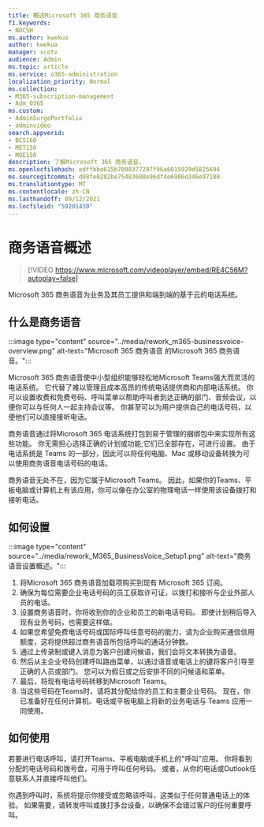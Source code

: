 ```yaml
---
title: 概述Microsoft 365 商务语音
f1.keywords:
- NOCSH
ms.author: kwekua
author: kwekua
manager: scotv
audience: Admin
ms.topic: article
ms.service: o365-administration
localization_priority: Normal
ms.collection:
- M365-subscription-management
- Adm_O365
ms.custom:
- AdminSurgePortfolio
- adminvideo
search.appverid:
- BCS160
- MET150
- MOE150
description: 了解Microsoft 365 商务语音。
ms.openlocfilehash: edffbbe615b7098377297f96a6015929d5825694
ms.sourcegitcommit: d08fe0282be75483608e96df4e6986d346e97180
ms.translationtype: MT
ms.contentlocale: zh-CN
ms.lasthandoff: 09/12/2021
ms.locfileid: "59201430"
---
```

# <a name="overview-of-business-voice"></a>商务语音概述

> [!VIDEO https://www.microsoft.com/videoplayer/embed/RE4C56M?autoplay=false]

Microsoft 365 商务语音为业务及其员工提供和端到端的基于云的电话系统。

## <a name="what-is-business-voice"></a>什么是商务语音

:::image type="content" source="../media/rework_m365-businessvoice-overview.png" alt-text="Microsoft 365 商务语音 的Microsoft 365 商务语音。":::

Microsoft 365 商务语音使中小型组织能够轻松地Microsoft Teams强大而灵活的电话系统。 它代替了难以管理且成本高昂的传统电话提供商和内部电话系统。 你可以设置收费和免费号码、呼叫菜单以帮助呼叫者到达正确的部门、音频会议，以便你可以与任何人一起主持会议等。 你甚至可以为用户提供自己的电话号码，以便他们可以直接接听电话。

商务语音通过将Microsoft 365 电话系统打包到易于管理的捆绑包中来实现所有这些功能。 你无需担心选择正确的计划或功能;它们已全部存在，可进行设置。 由于电话系统是 Teams 的一部分，因此可以将任何电脑、Mac 或移动设备转换为可以使用商务语音电话号码的电话。

商务语音无处不在，因为它属于Microsoft Teams。 因此，如果你的Teams、平板电脑或计算机上有该应用，你可以像在办公室的物理电话一样使用该设备拨打和接听电话。

## <a name="how-to-set-up"></a>如何设置

:::image type="content" source="../media/rework_M365_BusinessVoice_Setup1.png" alt-text="商务语音设置概述。":::

1. 将Microsoft 365 商务语音加载项购买到现有 Microsoft 365 订阅。
1. 确保为每位需要企业电话号码的员工获取许可证，以拨打和接听与企业外部人员的电话。
1. 设置商务语音时，你将收到你的企业和员工的新电话号码。 即使计划稍后导入现有业务号码，也需要这样做。
1. 如果您希望免费电话号码或国际呼叫任意号码的能力，请为企业购买通信信用额度，这将提供超过商务语音所包括呼叫的通话分钟数。
1. 通过上传录制或键入消息为客户创建问候语，我们会将文本转换为语音。
1. 然后从主企业号码创建呼叫路由菜单，以通过语音或电话上的键将客户引导至正确的人员或部门。 您可以为假日或之后安排不同的问候语和菜单。
1. 最后，将现有电话号码转移到Microsoft Teams。
1. 当这些号码在Teams时，请将其分配给你的员工和主要企业号码。 现在，你已准备好在任何计算机、电话或平板电脑上将新的业务电话与 Teams 应用一同使用。

## <a name="how-to-use"></a>如何使用 

若要进行电话呼叫，请打开Teams、平板电脑或手机上的"呼叫"应用。 你将看到分配的电话号码和拨号盘，可用于呼叫任何号码。 或者，从你的电话或Outlook任意联系人并直接呼叫他们。

你遇到呼叫时，系统将提示你接受或忽略该呼叫，这类似于任何普通电话上的体验。 如果需要，请转发呼叫或拨打多台设备，以确保不会错过客户的任何重要呼叫。